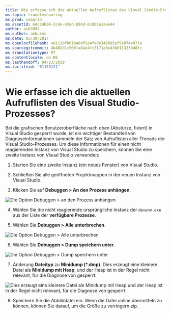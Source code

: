 ```yaml
---
title: Wie erfasse ich die aktuellen Aufruflisten des Visual Studio-Prozesses?
ms.topic: troubleshooting
ms.prod: xamarin
ms.assetid: 64c24b09-2c4a-43ad-b94d-6cd05a1aee44
author: asb3993
ms.author: amburns
ms.date: 03/30/2017
ms.openlocfilehash: e81c28f0610a0df2e4fe06349685ef5e0744071a
ms.sourcegitcommit: 4b402d1c508fa84e4fc3171a6e43b811323948fc
ms.translationtype: MT
ms.contentlocale: de-DE
ms.lasthandoff: 04/23/2019
ms.locfileid: "61159121"
---
```

# <a name="how-do-i-collect-the-current-call-stacks-of-the-visual-studio-process"></a>Wie erfasse ich die aktuellen Aufruflisten des Visual Studio-Prozesses?

Bei die grafischen Benutzeroberfläche nach oben (Abstürze, fixiert) in Visual Studio gesperrt wurde, ist ein wichtiger Bestandteil von Diagnoseinformationen sammeln der Satz von Aufruflisten aller Threads der Visual Studio-Prozesses. Um diese Informationen für einen nicht reagierenden Instanz von Visual Studio zu speichern, können Sie eine zweite Instanz von Visual Studio verwenden:

1. Starten Sie eine zweite Instanz (ein neues Fenster) von Visual Studio.

2. Schließen Sie alle geöffneten Projektmappen in der neuen Instanz von Visual Studio.

3. Klicken Sie auf **Debuggen > An den Prozess anhängen**.

  ![](vs-callstack-images/image1.png "Die Option Debuggen > an den Prozess anhängen")

4. Wählen Sie die nicht reagierende ursprüngliche Instanz der `devenv.exe` aus der Liste der **verfügbare Prozesse**.

5. Wählen Sie **Debuggen > Alle unterbrechen**.

  ![](vs-callstack-images/image2.png "Die Option Debuggen > Alle unterbrechen")

6. Wählen Sie **Debuggen > Dump speichern unter**.

  ![](vs-callstack-images/image3.png "Die Option Debuggen > Dump speichern unter")

7. Änderung **Dateityp** zu **Minidump (\*.dmp)**. Dies erzeugt eine kleinere Datei als **Minidump mit Heap**, und der Heap ist in der Regel nicht relevant, für die Diagnose von gesperrt.

  ![](vs-callstack-images/image4.png "Dies erzeugt eine kleinere Datei als Minidump mit Heap und der Heap ist in der Regel nicht relevant, für die Diagnose von gesperrt")

8. Speichern Sie die Abbilddatei ein. Wenn die Datei online übermitteln zu können, können Sie darauf, um die Größe zu verringern zip.
